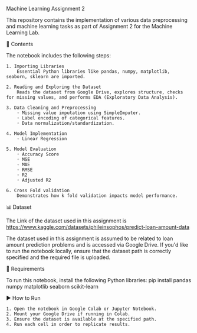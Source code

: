 Machine Learning Assignment 2

This repository contains the implementation of various data preprocessing and machine learning tasks as part of Assignment 2 for the Machine Learning Lab.

📁 Contents

The notebook includes the following steps:

    1. Importing Libraries
        Essential Python libraries like pandas, numpy, matplotlib, seaborn, sklearn are imported.

    2. Reading and Exploring the Dataset
        Reads the dataset from Google Drive, explores structure, checks for missing values, and performs EDA (Exploratory Data Analysis).

    3. Data Cleaning and Preprocessing
        ◦ Missing value imputation using SimpleImputer.
        ◦ Label encoding of categorical features.
        ◦ Data normalization/standardization.
        
    4. Model Implementation
        ◦ Linear Regression
        
    5. Model Evaluation
        ◦ Accuracy Score
        ◦ MSE
        ◦ MAE
        ◦ RMSE
        ◦ R2
        ◦ Adjusted R2
        
    6. Cross Fold validation
        Demonstrates how k fold validation impacts model performance.

📊 Dataset

The Link of the dataset used in this assignment is https://www.kaggle.com/datasets/phileinsophos/predict-loan-amount-data

The dataset used in this assignment is assumed to be related to loan amount prediction problems and is accessed via Google Drive. If you'd like to run the notebook locally, ensure that the dataset path is correctly specified and the required file is uploaded.

🔧 Requirements

To run this notebook, install the following Python libraries:
pip install pandas numpy matplotlib seaborn scikit-learn

▶️ How to Run

    1. Open the notebook in Google Colab or Jupyter Notebook.
    2. Mount your Google Drive if running in Colab.
    3. Ensure the dataset is available at the specified path.
    4. Run each cell in order to replicate results.
